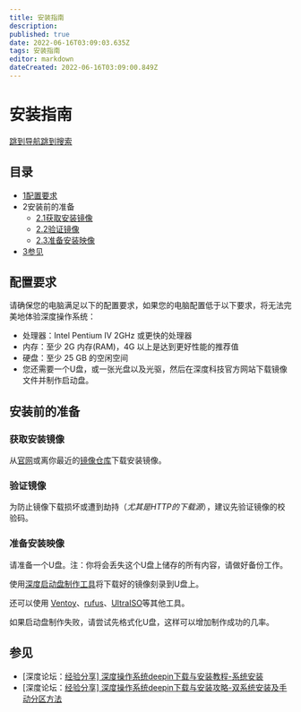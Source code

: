 ```yaml
---
title: 安装指南
description: 
published: true
date: 2022-06-16T03:09:03.635Z
tags: 安装指南
editor: markdown
dateCreated: 2022-06-16T03:09:00.849Z
---
```


# 安装指南

[跳到导航](http://old.deepin.wiki/index.php?title=安装指南#mw-head)[跳到搜索](http://old.deepin.wiki/index.php?title=安装指南#searchInput)

## 目录



- [1配置要求](http://old.deepin.wiki/index.php?title=安装指南#.E9.85.8D.E7.BD.AE.E8.A6.81.E6.B1.82)
- 2安装前的准备
  - [2.1获取安装镜像](http://old.deepin.wiki/index.php?title=安装指南#.E8.8E.B7.E5.8F.96.E5.AE.89.E8.A3.85.E9.95.9C.E5.83.8F)
  - [2.2验证镜像](http://old.deepin.wiki/index.php?title=安装指南#.E9.AA.8C.E8.AF.81.E9.95.9C.E5.83.8F)
  - [2.3准备安装映像](http://old.deepin.wiki/index.php?title=安装指南#.E5.87.86.E5.A4.87.E5.AE.89.E8.A3.85.E6.98.A0.E5.83.8F)
- [3参见](http://old.deepin.wiki/index.php?title=安装指南#.E5.8F.82.E8.A7.81)

## 配置要求

请确保您的电脑满足以下的配置要求，如果您的电脑配置低于以下要求，将无法完美地体验深度操作系统：

- 处理器：Intel Pentium IV 2GHz 或更快的处理器
- 内存：至少 2G 内存(RAM)，4G 以上是达到更好性能的推荐值
- 硬盘：至少 25 GB 的空闲空间
- 您还需要一个U盘，或一张光盘以及光驱，然后在深度科技官方网站下载镜像文件并制作启动盘。

## 安装前的准备

### 获取安装镜像

从[官网](https://www.deepin.org/zh/download/)或离你最近的[镜像仓库](https://www.deepin.org/zh/mirrors/releases/)下载安装镜像。

### 验证镜像

为防止镜像下载损坏或遭到劫持（*尤其是HTTP的下载源*），建议先验证镜像的校验码。

### 准备安装映像

请准备一个U盘。注：你将会丢失这个U盘上储存的所有内容，请做好备份工作。

使用[深度启动盘制作工具](http://old.deepin.wiki/index.php?title=深度启动盘制作工具&action=edit&redlink=1)将下载好的镜像刻录到U盘上。

还可以使用 [Ventoy](http://old.deepin.wiki/index.php?title=Ventoy&action=edit&redlink=1)、[rufus](http://rufus.ie/zh/)、[UltraISO](https://cn.ultraiso.net/)等其他工具。

如果启动盘制作失败，请尝试先格式化U盘，这样可以增加制作成功的几率。

## 参见

- [深度论坛：[经验分享\] 深度操作系统deepin下载与安装教程-系统安装](https://bbs.deepin.org/zh/post/226286)
- [深度论坛：[经验分享\] 深度操作系统deepin下载与安装攻略-双系统安装及手动分区方法](https://bbs.deepin.org/zh/post/226463)